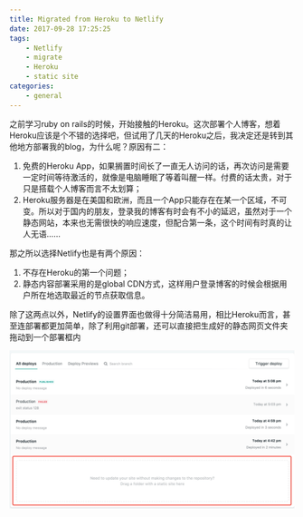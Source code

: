 ```yaml
---
title: Migrated from Heroku to Netlify
date: 2017-09-28 17:25:25
tags:
    - Netlify
    - migrate
    - Heroku
    - static site
categories:
    - general
---
```


之前学习ruby on rails的时候，开始接触的Heroku。这次部署个人博客，想着Heroku应该是个不错的选择吧，但试用了几天的Heroku之后，我决定还是转到其他地方部署我的blog，为什么呢？原因有二：

1. 免费的Heroku App，如果搁置时间长了一直无人访问的话，再次访问是需要一定时间等待激活的，就像是电脑睡眠了等着叫醒一样。付费的话太贵，对于只是搭载个人博客而言不太划算；
2. Heroku服务器是在美国和欧洲，而且一个App只能存在在某一个区域，不可变。所以对于国内的朋友，登录我的博客有时会有不小的延迟，虽然对于一个静态网站，本来也无需很快的响应速度，但配合第一条，这个时间有时真的让人无语……

<!--more-->

那之所以选择Netlify也是有两个原因：

1. 不存在Heroku的第一个问题；
2. 静态内容部署采用的是global CDN方式，这样用户登录博客的时候会根据用户所在地选取最近的节点获取信息。

除了这两点以外，Netlify的设置界面也做得十分简洁易用，相比Heroku而言，甚至连部署都更加简单，除了利用git部署，还可以直接把生成好的静态网页文件夹拖动到一个部署框内

![drag_deploy](/images/drag_deploy.png)